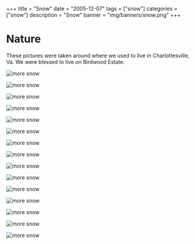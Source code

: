 +++
title = "Snow"
date = "2005-12-07"
tags = ["snow"]
categories = ["snow"]
description = "Snow"
banner = "img/banners/snow.png"
+++

# Nature

These pictures were taken around where we used to live in Charlottesville, Va. We were blessed to live on Birdwood Estate.

![more snow](/efinney/img/snow/snow-000.png)

![more snow](/efinney/img/snow/snow-001.png)

![more snow](/efinney/img/snow/snow-002.png)

![more snow](/efinney/img/snow/snow-003.png)

![more snow](/efinney/img/snow/snow-004.png)

![more snow](/efinney/img/snow/snow-005.png)

![more snow](/efinney/img/snow/snow-006.png)

![more snow](/efinney/img/snow/snow-007.png)

![more snow](/efinney/img/snow/snow-008.png)

![more snow](/efinney/img/snow/snow-009.png)

![more snow](/efinney/img/snow/snow-010.png)

![more snow](/efinney/img/snow/snow-011.png)

![more snow](/efinney/img/snow/snow-012.png)

![more snow](/efinney/img/snow/snow-013.png)

![more snow](/efinney/img/snow/snow-014.png)

